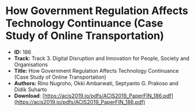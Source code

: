 # How Government Regulation Affects Technology Continuance (Case Study of Online Transportation)

- **ID:** 186
- **Track:** Track 3. Digital Disruption and Innovation for People, Society and Organisations
- **Title:** How Government Regulation Affects Technology Continuance (Case Study of Online Transportation)
- **Authors:** Rino Nugroho, Okki Ambarwati, Septyanto G. Prakoso and Didik Suharto
- **Download**: [https://acis2019.io/pdfs/ACIS2019_PaperFIN_186.pdf](https://acis2019.io/pdfs/ACIS2019_PaperFIN_186.pdf)
